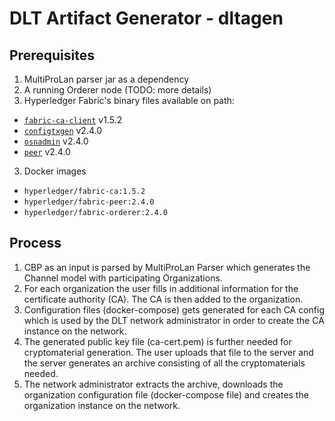 # DLT Artifact Generator - dltagen

## Prerequisites

1. MultiProLan parser jar as a dependency
2. A running Orderer node (TODO: more details)
3. Hyperledger Fabric's binary files available on path:
- [`fabric-ca-client`](https://github.com/hyperledger/fabric-ca/releases/tag/v1.5.2) v1.5.2
- [`configtxgen`](https://github.com/hyperledger/fabric/releases/tag/v2.4.0) v2.4.0
- [`osnadmin`](https://github.com/hyperledger/fabric/releases/tag/v2.4.0) v2.4.0
- [`peer`](https://github.com/hyperledger/fabric/releases/tag/v2.4.0) v2.4.0
3. Docker images
- `hyperledger/fabric-ca:1.5.2`
- `hyperledger/fabric-peer:2.4.0`
- `hyperledger/fabric-orderer:2.4.0`

## Process

1. CBP as an input is parsed by MultiProLan Parser which generates the Channel model with participating Organizations.
2. For each organization the user fills in additional information for the certificate authority (CA). The CA is then added to the organization.
3. Configuration files (docker-compose) gets generated for each CA config which is used by the DLT network administrator in order to create the CA instance on the network.
4. The generated public key file (ca-cert.pem) is further needed for cryptomaterial generation. The user uploads that file to the server and the server generates an archive consisting of all the cryptomaterials needed.
5. The network administrator extracts the archive, downloads the organization configuration file (docker-compose file) and creates the organization instance on the network.
